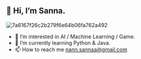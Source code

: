 ## 👋 Hi, I’m Sanna.
![7a6167f26c2b279f6e64b06fa762a492](https://github.com/mutieta/mutieta/assets/130217943/be9047a4-60d8-497b-9bf6-f1cde8037a3e)




- 👀 I’m interested in AI / Machine Learning / Game.
- 🌱 I’m currently learning Python & Java.
- 📫 How to reach me nann.sannaa@gmail.com 

<!---
mutieta/mutieta is a ✨ special ✨ repository because its `README.md` (this file) appears on your GitHub profile.
You can click the Preview link to take a look at your changes.
--->
